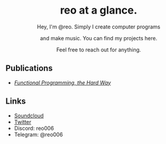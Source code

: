 <div align="center">
  <h1>reo at a glance.</h1>
  Hey, I'm @reo. Simply I create computer programs
  
  and make music. You can find my projects here.
  
  Feel free to reach out for anything.
</div>

## Publications

- [_Functional Programming, the Hard Way_](https://github.com/reo6/functional-programming-the-hard-way)

## Links

- [Soundcloud](https://soundcloud.com/reo-522799201)
- [Twitter](https://twitter.com/Emreasaurus)
- Discord: reo006
- Telegram: @reo006


